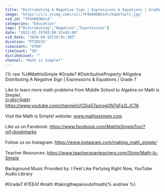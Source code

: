 ```yaml
---
title: "Distributing A Negative Sign | Expressions & Equations | Grade 7"
image: "https:\/\/i.ytimg.com\/vi\/fP4h88OW2x4\/hqdefault.jpg"
vid_id: "fP4h88OW2x4"
categories: "Education"
tags: ["Distributing","Negative","Expressions"]
date: "2022-02-15T03:08:32+03:00"
vid_date: "2020-04-16T20:01:30Z"
duration: "PT2M22S"
viewcount: "4709"
likeCount: "58"
dislikeCount: ""
channel: "Math is Simple!"
---
```

{% raw %}#MathIsSimple #Grade7 #DistributiveProperty #Algebra<br />Distributing A Negative Sign | Expressions &amp; Equations | Grade 7<br /><br />Like to learn more math problems from Middle School to Algebra on Math is Simple!, <br />SUBSCRIBE! <a rel="nofollow" target="blank" href="https://www.youtube.com/channel/UCDiq57azrogGN7gFa2LJC7A">https://www.youtube.com/channel/UCDiq57azrogGN7gFa2LJC7A</a> <br /><br />Visit the Math is Simple! website: www.mathissimple.com<br /><br />Like us on Facebook:  <a rel="nofollow" target="blank" href="https://www.facebook.com/MathIsSimpleToo/?ref=bookmarks">https://www.facebook.com/MathIsSimpleToo/?ref=bookmarks</a><br /><br />Follow us on Instagram:  <a rel="nofollow" target="blank" href="https://www.instagram.com/making_math_simple/">https://www.instagram.com/making_math_simple/</a><br /><br />Teacher Resources: <a rel="nofollow" target="blank" href="https://www.teacherspayteachers.com/Store/Math-Is-Simple">https://www.teacherspayteachers.com/Store/Math-Is-Simple</a><br /><br />Background Music Provided by: I Feel Like Partying Right Now, YouTube Audio Library<br /><br />#Grade7 #7EEA1  #math #takingthepainoutofmath{% endraw %}
